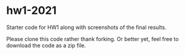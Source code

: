 # hw1-2021

Starter code for HW1 along with screenshots of the final results.

Please clone this code rather thank forking. Or better yet, feel free to download the code as a zip file.
